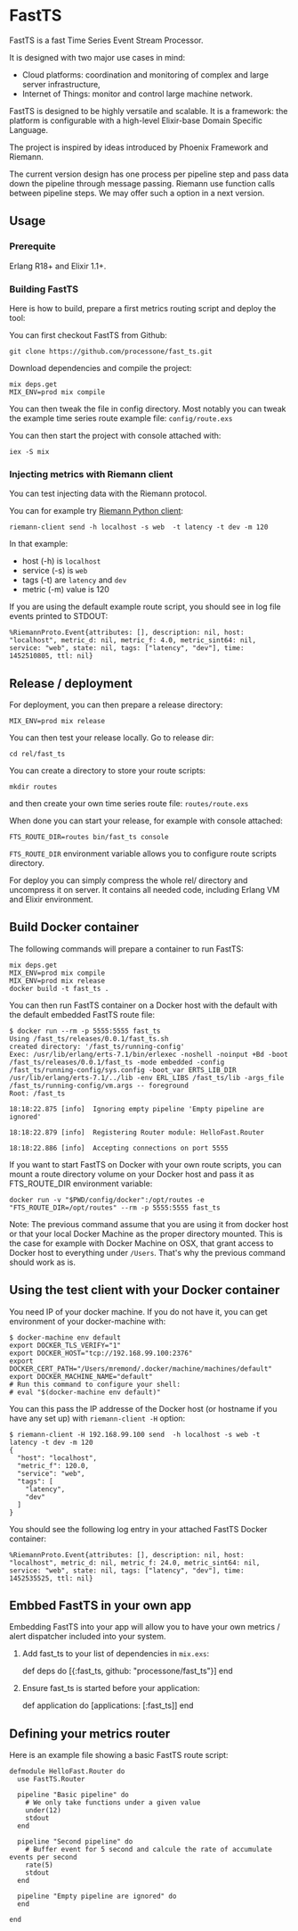 # FastTS

FastTS is a fast Time Series Event Stream Processor.

It is designed with two major use cases in mind:

- Cloud platforms: coordination and monitoring of complex and large server infrastructure,
- Internet of Things: monitor and control large machine network.

FastTS is designed to be highly versatile and scalable.
It is a framework: the platform is configurable with a high-level
Elixir-base Domain Specific Language.

The project is inspired by ideas introduced by Phoenix Framework and
Riemann.

The current version design has one process per pipeline step and pass
data down the pipeline through message passing. Riemann use function
calls between pipeline steps. We may offer such a option in a next
version.

## Usage

### Prerequite

Erlang R18+ and Elixir 1.1+.

### Building FastTS

Here is how to build, prepare a first metrics routing script and deploy the tool:

You can first checkout FastTS from Github:

    git clone https://github.com/processone/fast_ts.git
   
Download dependencies and compile the project:
   
    mix deps.get
    MIX_ENV=prod mix compile

You can then tweak the file in config directory. Most notably you can
tweak the example time series route example file: `config/route.exs`

You can then start the project with console attached with:

    iex -S mix

### Injecting metrics with Riemann client

You can test injecting data with the Riemann protocol.

You can for example try [Riemann Python client](https://github.com/borntyping/python-riemann-client):

    riemann-client send -h localhost -s web  -t latency -t dev -m 120

In that example:
- host (-h) is `localhost`
- service (-s) is `web`
- tags (-t) are `latency` and `dev`
- metric (-m) value is 120

If you are using the default example route script, you should see in
log file events printed to STDOUT:

    %RiemannProto.Event{attributes: [], description: nil, host: "localhost", metric_d: nil, metric_f: 4.0, metric_sint64: nil, service: "web", state: nil, tags: ["latency", "dev"], time: 1452510805, ttl: nil}

## Release / deployment

For deployment, you can then prepare a release directory:

    MIX_ENV=prod mix release

You can then test your release locally. Go to release dir:

    cd rel/fast_ts

You can create a directory to store your route scripts:

    mkdir routes

and then create your own time series route file: `routes/route.exs`

When done you can start your release, for example with console attached:

    FTS_ROUTE_DIR=routes bin/fast_ts console

`FTS_ROUTE_DIR` environment variable allows you to configure route
scripts directory.

For deploy you can simply compress the whole rel/ directory and
uncompress it on server. It contains all needed code, including Erlang
VM and Elixir environment.

## Build Docker container 

The following commands will prepare a container to run FastTS:

    mix deps.get
    MIX_ENV=prod mix compile
    MIX_ENV=prod mix release
    docker build -t fast_ts .

You can then run FastTS container on a Docker host with the default
with the default embedded FastTS route file:

    $ docker run --rm -p 5555:5555 fast_ts
    Using /fast_ts/releases/0.0.1/fast_ts.sh
    created directory: '/fast_ts/running-config'
    Exec: /usr/lib/erlang/erts-7.1/bin/erlexec -noshell -noinput +Bd -boot /fast_ts/releases/0.0.1/fast_ts -mode embedded -config /fast_ts/running-config/sys.config -boot_var ERTS_LIB_DIR /usr/lib/erlang/erts-7.1/../lib -env ERL_LIBS /fast_ts/lib -args_file /fast_ts/running-config/vm.args -- foreground
    Root: /fast_ts
    
    18:18:22.875 [info]  Ignoring empty pipeline 'Empty pipeline are ignored'

    18:18:22.879 [info]  Registering Router module: HelloFast.Router

    18:18:22.886 [info]  Accepting connections on port 5555

If you want to start FastTS on Docker with your own route scripts, you
can mount a route directory volume on your Docker host and pass it as
FTS_ROUTE_DIR environment variable:

    docker run -v "$PWD/config/docker":/opt/routes -e "FTS_ROUTE_DIR=/opt/routes" --rm -p 5555:5555 fast_ts

Note: The previous command assume that you are using it from docker
host or that your local Docker Machine as the proper directory
mounted. This is the case for example with Docker Machine on OSX, that
grant access to Docker host to everything under `/Users`. That's why
the previous command should work as is.

## Using the test client with your Docker container

You need IP of your docker machine. If you do not have it, you can get
environment of your docker-machine with:

    $ docker-machine env default
    export DOCKER_TLS_VERIFY="1"
    export DOCKER_HOST="tcp://192.168.99.100:2376"
    export DOCKER_CERT_PATH="/Users/mremond/.docker/machine/machines/default"
    export DOCKER_MACHINE_NAME="default"
    # Run this command to configure your shell:
    # eval "$(docker-machine env default)"

You can this pass the IP addresse of the Docker host (or hostname if
you have any set up) with `riemann-client -H` option:


    $ riemann-client -H 192.168.99.100 send  -h localhost -s web -t latency -t dev -m 120
    {
      "host": "localhost",
      "metric_f": 120.0,
      "service": "web",
      "tags": [
        "latency",
        "dev"
      ]
    }

You should see the following log entry in your attached FastTS Docker container:

    %RiemannProto.Event{attributes: [], description: nil, host: "localhost", metric_d: nil, metric_f: 24.0, metric_sint64: nil, service: "web", state: nil, tags: ["latency", "dev"], time: 1452535525, ttl: nil}


## Embbed FastTS in your own app

Embedding FastTS into your app will allow you to have your own metrics
/ alert dispatcher included into your system.

  1. Add fast_ts to your list of dependencies in `mix.exs`:

        def deps do
          [{:fast_ts,  github: "processone/fast_ts"}]
        end

  2. Ensure fast_ts is started before your application:

        def application do
          [applications: [:fast_ts]]
        end

## Defining your metrics router

Here is an example file showing a basic FastTS route script:

    defmodule HelloFast.Router do
      use FastTS.Router
    
      pipeline "Basic pipeline" do
        # We only take functions under a given value
        under(12)
        stdout
      end
      
      pipeline "Second pipeline" do
        # Buffer event for 5 second and calcule the rate of accumulate events per second
        rate(5)
        stdout
      end
    
      pipeline "Empty pipeline are ignored" do
      end
      
    end


